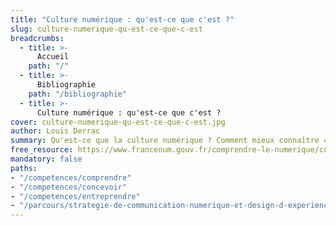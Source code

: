 ```yaml
---
title: "Culture numérique : qu'est-ce que c'est ?"
slug: culture-numerique-qu-est-ce-que-c-est
breadcrumbs:
  - title: >-
      Accueil
    path: "/"
  - title: >-
      Bibliographie
    path: "/bibliographie"
  - title: >-
      Culture numérique : qu'est-ce que c'est ?
cover: culture-numerique-qu-est-ce-que-c-est.jpg
author: Louis Derrac
summary: Qu'est-ce que la culture numérique ? Comment mieux connaître ce qui fond aujourd'hui son histoire, son évolution, ses pratiques ? Pour mieux utiliser le numérique au quotidien dans son entreprise, que chaque employé et que le dirigeant agisse et anticipe, avec les technologies ; la compréhension des changements culturels, économiques et sociaux du passé, en cours et en devenir, s'informer et se former sur ce sujet constitue une brique essentielle pour mettre en place une transformation numérique vécue comme une opportunité (et non pas comme un frein).
free_resource: https://www.francenum.gouv.fr/comprendre-le-numerique/culture-numerique-quest-ce-que-cest
mandatory: false
paths:
- "/competences/comprendre"
- "/competences/concevoir"
- "/competences/entreprendre"
- "/parcours/strategie-de-communication-numerique-et-design-d-experience"
---
```

